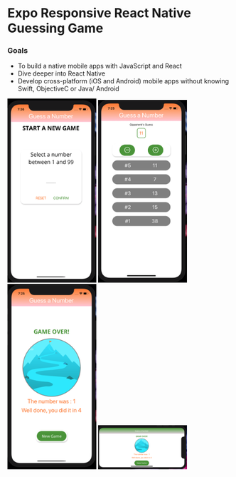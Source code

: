 # Expo Responsive React Native Guessing Game

### Goals
* To build a native mobile apps with JavaScript and React
* Dive deeper into React Native
* Develop cross-platform (iOS and Android) mobile apps without knowing Swift, ObjectiveC or Java/ Android

<img src="./assets/Start.png" alt="drawing" width="200"/>
<img src="./assets/NumberOfGuesses.png" alt="drawing" width="200"/>
<img src="./assets/GameOver.png" alt="drawing" width="200"/>
<img src="./assets/GameOver2.png" alt="drawing" width="200"/>

